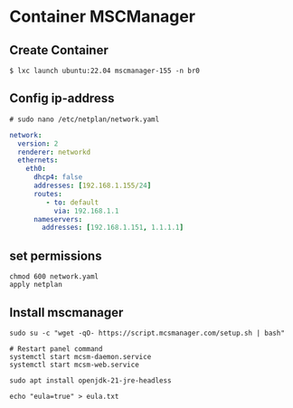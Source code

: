 # Container MSCManager
## Create Container
~~~
$ lxc launch ubuntu:22.04 mscmanager-155 -n br0
~~~
## Config ip-address
~~~
# sudo nano /etc/netplan/network.yaml
~~~
~~~yaml
network:
  version: 2
  renderer: networkd
  ethernets:
    eth0:
      dhcp4: false
      addresses: [192.168.1.155/24]
      routes:
         - to: default
           via: 192.168.1.1
      nameservers:
        addresses: [192.168.1.151, 1.1.1.1]
~~~ 
## set permissions
~~~
chmod 600 network.yaml
apply netplan
~~~
## Install mscmanager
~~~
sudo su -c "wget -qO- https://script.mcsmanager.com/setup.sh | bash"

# Restart panel command  
systemctl start mcsm-daemon.service  
systemctl start mcsm-web.service

sudo apt install openjdk-21-jre-headless

echo "eula=true" > eula.txt
~~~
<!--stackedit_data:
eyJoaXN0b3J5IjpbLTE5ODk3NjI5OTgsMjAyNDUyODMyMSwtMj
AyODk5ODI1NV19
-->